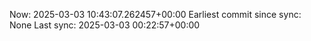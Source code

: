 Now: 2025-03-03 10:43:07.262457+00:00 Earliest commit since sync: None Last sync: 2025-03-03 00:22:57+00:00
